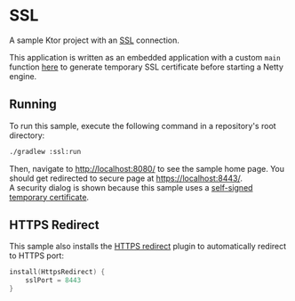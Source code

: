 # SSL

A sample Ktor project with an [SSL](https://ktor.io/docs/ssl.html) connection.

This application is written as an embedded application with a custom `main` function 
[here](src/Main.kt) to generate temporary SSL certificate before starting a Netty engine.  

## Running

To run this sample, execute the following command in a repository's root directory:

```bash
./gradlew :ssl:run
```
 
Then, navigate to [http://localhost:8080/](http://localhost:8080/) to see the sample home page.
You should get redirected to secure page at [https://localhost:8443/](https://localhost:8443/).  
A security dialog is shown because this sample uses a [self-signed temporary certificate](https://ktor.io/docs/self-signed-certificate.html).
  
## HTTPS Redirect

This sample also installs the [HTTPS redirect](https://ktor.io/docs/https-redirect.html) plugin to automatically redirect to HTTPS port:

```kotlin
install(HttpsRedirect) {
    sslPort = 8443
}
```
